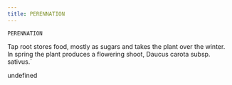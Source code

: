 ```yaml
---
title: PERENNATION
---
```

`PERENNATION`

Tap root stores food, mostly as sugars and takes the plant over the winter.  In spring the plant produces a flowering shoot, Daucus carota subsp. sativus.`

undefined